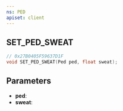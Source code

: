 ```yaml
---
ns: PED
apiset: client
---
```

## SET_PED_SWEAT

```c
// 0x27B0405F59637D1F
void SET_PED_SWEAT(Ped ped, float sweat);
```


## Parameters
* **ped**:
* **sweat**: